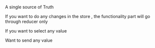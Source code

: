 <!-- Store  -->
A single source of Truth

<!-- Reducer  -->
If you want to do any changes in the store , the functionality part will go through reducer only

<!-- Use selector  -->
If you want to select any value 

<!-- UseDispather -->
Want to send any value 